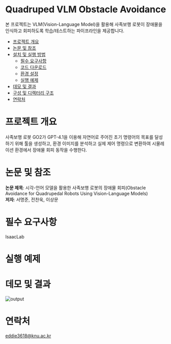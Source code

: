 # Quadruped VLM Obstacle Avoidance

본 프로젝트는 VLM(Vision-Language Model)을 활용해 사족보행 로봇이 장애물을 인식하고 회피하도록 학습/테스트하는 파이프라인을 제공합니다.

<!-- TOC -->
- [프로젝트 개요](#프로젝트-개요)
- [논문 및 참조](#논문-및-참조)
- [설치 및 실행 방법](#설치-및-실행-방법)
  - [필수 요구사항](#필수-요구사항)
  - [코드 다운로드](#코드-다운로드)
  - [환경 설정](#환경-설정)
  - [실행 예제](#실행-예제)
- [데모 및 결과](#데모-및-결과)
- [구성 및 디렉터리 구조](#구성-및-디렉터리-구조)
- [연락처](#연락처)
<!-- /TOC -->


# 프로젝트 개요
사족보행 로봇 GO2가 GPT-4.1을 이용해 자연어로 주어진 초기 명령어의 목표를 달성하기 위해 툴을 생성하고, 환경 이미지를 분석하고 실제 제어 명령으로 변환하여 시물레이션 환경에서 장애물 회피 동작을 수행한다.

# 논문 및 참조
**논문 제목**: 시각-언어 모델을 활용한 사족보행 로봇의 장애물 회피(Obstacle Avoidance for Quadrupedal Robots Using Vision-Language Models)  
**저자**: 서명준, 전찬욱, 이상문

# 필수 요구사항
IsaacLab

# 실행 예제


# 데모 및 결과
![output](https://github.com/user-attachments/assets/de52a860-8b92-4864-a9fc-9940c4b678de)


# 연락처
eddie3618@knu.ac.kr
